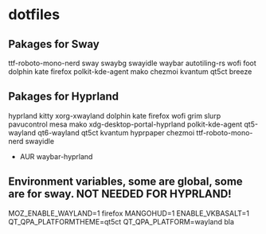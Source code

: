 # dotfiles
## Pakages for Sway
ttf-roboto-mono-nerd sway swaybg swayidle waybar autotiling-rs wofi foot dolphin kate firefox polkit-kde-agent mako chezmoi kvantum qt5ct breeze

## Pakages for Hyprland
hyprland kitty xorg-xwayland dolphin kate firefox wofi grim slurp pavucontrol mesa mako xdg-desktop-portal-hyprland polkit-kde-agent qt5-wayland qt6-wayland qt5ct kvantum hyprpaper chezmoi ttf-roboto-mono-nerd swayidle

- AUR
waybar-hyprland

## Environment variables, some are global, some are for sway. NOT NEEDED FOR HYPRLAND!
MOZ_ENABLE_WAYLAND=1 firefox
MANGOHUD=1
ENABLE_VKBASALT=1
QT_QPA_PLATFORMTHEME=qt5ct
QT_QPA_PLATFORM=wayland
bla
